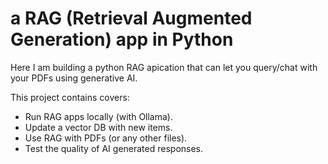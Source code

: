 # a RAG (Retrieval Augmented Generation) app in Python 

Here I am building a python RAG apication that can let you query/chat with your PDFs using generative AI.

This project contains covers:
* Run RAG apps locally (with Ollama).
* Update a vector DB with new items. 
* Use RAG with PDFs (or any other files).
* Test the quality of AI generated responses.